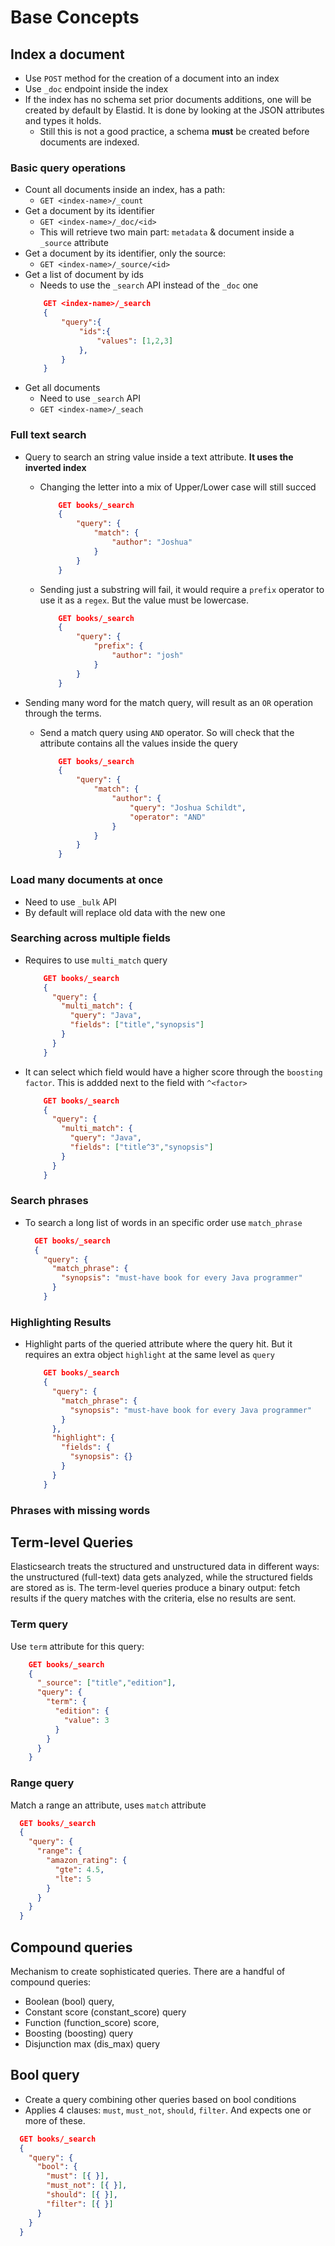 # Base Concepts

## Index a document

- Use `POST` method for the creation of a document into an index
- Use `_doc` endpoint inside the index
- If the index has no schema set prior documents additions, one will be created by default by Elastid. It is done by looking at the JSON attributes and types it holds.
  - Still this is not a good practice, a schema **must** be created before documents are indexed.

### Basic query operations

- Count all documents inside an index, has a path:
  - `GET <index-name>/_count`
- Get a document by its identifier
  - `GET <index-name>/_doc/<id>`
  - This will retrieve two main part: `metadata` & document inside a `_source` attribute
- Get a document by its identifier, only the source:
  - `GET <index-name>/_source/<id>`
- Get a list of document by ids
  - Needs to use the `_search` API instead of the `_doc` one
  ```json
      GET <index-name>/_search
      {
          "query":{
              "ids":{
                  "values": [1,2,3]
              },
          }
      }
  ```
- Get all documents
  - Need to use `_search` API
  - `GET <index-name>/_seach`

### Full text search

- Query to search an string value inside a text attribute. **It uses the inverted index**

  - Changing the letter into a mix of Upper/Lower case will still succed
    ```json
        GET books/_search
        {
            "query": {
                "match": {
                    "author": "Joshua"
                }
            }
        }
    ```
  - Sending just a substring will fail, it would require a `prefix` operator to use it as a `regex`. But the value must be lowercase.
    ```json
        GET books/_search
        {
            "query": {
                "prefix": {
                    "author": "josh"
                }
            }
        }
    ```

- Sending many word for the match query, will result as an `OR` operation through the terms.
  - Send a match query using `AND` operator. So will check that the attribute contains all the values inside the query
    ```json
        GET books/_search
        {
            "query": {
                "match": {
                    "author": {
                        "query": "Joshua Schildt",
                        "operator": "AND"
                    }
                }
            }
        }
    ```

### Load many documents at once

- Need to use `_bulk` API
- By default will replace old data with the new one

### Searching across multiple fields

- Requires to use `multi_match` query
  ```json
      GET books/_search
      {
        "query": {
          "multi_match": {
            "query": "Java",
            "fields": ["title","synopsis"]
          }
        }
      }
  ```
- It can select which field would have a higher score through the `boosting factor`. This is addded next to the field with `^<factor>`
  ```json
      GET books/_search
      {
        "query": {
          "multi_match": {
            "query": "Java",
            "fields": ["title^3","synopsis"]
          }
        }
      }
  ```

### Search phrases

- To search a long list of words in an specific order use `match_phrase`
  ```json
    GET books/_search
    {
      "query": {
        "match_phrase": {
          "synopsis": "must-have book for every Java programmer"
        }
      }
  ```

### Highlighting Results

- Highlight parts of the queried attribute where the query hit. But it requires an extra object `highlight` at the same level as `query`
  ```json
      GET books/_search
      {
        "query": {
          "match_phrase": {
            "synopsis": "must-have book for every Java programmer"
          }
        },
        "highlight": {
          "fields": {
            "synopsis": {}
          }
        }
      }
  ```

### Phrases with missing words
## Term-level Queries
Elasticsearch treats the structured and unstructured data in different ways: the unstructured (full-text) data gets analyzed, while the structured fields are stored as is.
The term-level queries produce a binary output: fetch results if the query matches with the criteria, else no results are sent.

### Term query
Use `term` attribute for this query:
  ```json
      GET books/_search
      {
        "_source": ["title","edition"], 
        "query": {
          "term": { 
            "edition": { 
              "value": 3
            }
          }
        }
      }
  ```

### Range query
Match a range an attribute, uses `match` attribute
```json
  GET books/_search
  {
    "query": {
      "range": { 
        "amazon_rating": {
          "gte": 4.5,
          "lte": 5 
        }
      }
    }
  }
```

## Compound queries
Mechanism to create sophisticated queries. There are a handful of compound queries:
- Boolean (bool) query,
- Constant score (constant_score) query
- Function (function_score) score,
- Boosting (boosting) query
- Disjunction max (dis_max) query

## Bool query
- Create a query combining other queries based on bool conditions
- Applies 4 clauses: `must`, `must_not`, `should`, `filter`. And expects one or more of these.
```json
  GET books/_search
  {
    "query": {
      "bool": {
        "must": [{ }],
        "must_not": [{ }],
        "should": [{ }],
        "filter": [{ }]
      }
    }
  }
```







